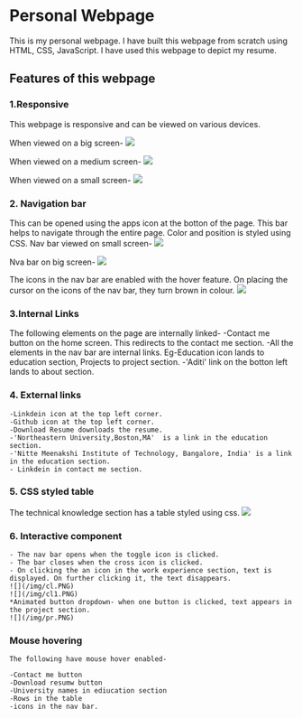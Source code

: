 # Personal Webpage

This is my personal webpage. I have built this webpage from scratch using HTML, CSS, JavaScript. I have used this webpage to depict my resume.

## Features of this webpage

### 1.Responsive
 This webpage is responsive and can be viewed on various devices.

When viewed on a big screen-
![](/img/bigscreen.PNG)

When viewed on a medium screen-
![](/img/medium.PNG)

When viewed on a small screen-
![](/img/small.PNG)


### 2. Navigation bar
This can be opened using the apps icon at the botton of the page. This bar helps to navigate through the entire page. Color and position is styled using CSS.
Nav bar viewed on small screen-
![](/img/nava.PNG)

Nva bar on big screen-
![](/img/navs.PNG)

The icons in the nav bar are enabled with the hover feature. On placing the cursor on the icons of the nav bar, they turn brown in colour.
![](/img/hover.PNG)

### 3.Internal Links
The following elements on the page are internally linked-
    -Contact me button on the home screen. This redirects to the contact me section.
    -All the elements in the nav bar are internal links. Eg-Education icon lands to education section, Projects to project section.
    -'Aditi' link on the botton left lands to about section.
    
### 4. External links
    -Linkdein icon at the top left corner.
    -Github icon at the top left corner.
    -Download Resume downloads the resume.
    -'Northeastern University,Boston,MA'  is a link in the education section.
    -'Nitte Meenakshi Institute of Technology, Bangalore, India' is a link in the education section.
    - Linkdein in contact me section.

### 5. CSS styled table

The technical knowledge section has a table styled using css.
![](/img/table.PNG)

### 6. Interactive component

    - The nav bar opens when the toggle icon is clicked.
    - The bar closes when the cross icon is clicked.
    - On clicking the an icon in the work experience section, text is displayed. On further clicking it, the text disappears.
    ![](/img/cl.PNG)
    ![](/img/cl1.PNG)
    *Animated button dropdown- when one button is clicked, text appears in the project section.
    ![](/img/pr.PNG)

### Mouse hovering
    The following have mouse hover enabled-

    -Contact me button
    -Download resumw button
    -University names in ediucation section
    -Rows in the table
    -icons in the nav bar.
